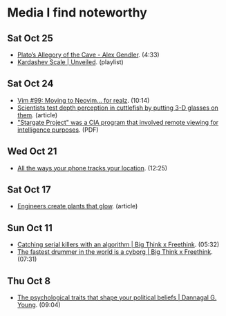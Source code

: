 # Media I find noteworthy

## Sat Oct 25
- [Plato’s Allegory of the Cave - Alex Gendler](http://invidious.snopyta.org/watch?v=1RWOpQXTltA). (4:33)
- [Kardashev Scale |
  Unveiled](http://invidious.snopyta.org/playlist?list=PLfq8kkw599aDDjXd5nvroklQ9wC3_KLB9).
  (playlist)

## Sat Oct 24
- [Vim #99: Moving to Neovim... for
realz](http://invidious.snopyta.org/watch?v=T7TAX653_OM). (10:14)
- [Scientists test depth perception in cuttlefish by putting 3-D glasses
  on
  them](https://www.nytimes.com/2020/01/08/science/3d-glasses-cuttlefish.html). (article)
- ["Stargate Project" was a CIA program that involved remote
  viewing for intelligence
  purposes](https://www.cia.gov/library/readingroom/docs/CIA-RDP96-00789R003300210001-2.pdf).
  (PDF)

## Wed Oct 21
- [All the ways your phone tracks your
  location](https://invidious.snopyta.org/watch?v=GMIY4J8jAUc). (12:25)

## Sat Oct 17
- [Engineers create plants that
  glow](https://news.mit.edu/2017/engineers-create-nanobionic-plants-that-glow-1213). (article)

## Sun Oct 11

- [Catching serial killers with an algorithm | Big Think x Freethink](https://invidious.snopyta.org/watch?v=8BvjAlf2SBk). (05:32)
- [The fastest drummer in the world is a cyborg | Big Think x Freethink](https://invidious.snopyta.org/watch?v=V-cz2tiHzEo).
  (07:31)

## Thu Oct 8

- [The psychological traits that shape your political beliefs | Dannagal
G. Young](https://invidious.snopyta.org/watch?v=ZSJzPB4qrxU). (09:04)
